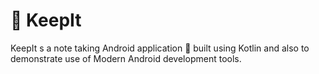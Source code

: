 # 📔 KeepIt
KeepIt s a note taking Android application 📱 built using Kotlin and also to demonstrate use of Modern Android development tools.
